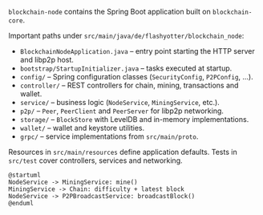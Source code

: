 `blockchain-node` contains the Spring Boot application built on `blockchain-core`.

Important paths under `src/main/java/de/flashyotter/blockchain_node`:
- `BlockchainNodeApplication.java` – entry point starting the HTTP server and libp2p host.
- `bootstrap/StartupInitializer.java` – tasks executed at startup.
- `config/` – Spring configuration classes (`SecurityConfig`, `P2PConfig`, ...).
- `controller/` – REST controllers for chain, mining, transactions and wallet.
- `service/` – business logic (`NodeService`, `MiningService`, etc.).
- `p2p/` – `Peer`, `PeerClient` and `PeerServer` for libp2p networking.
- `storage/` – `BlockStore` with LevelDB and in-memory implementations.
- `wallet/` – wallet and keystore utilities.
- `grpc/` – service implementations from `src/main/proto`.

Resources in `src/main/resources` define application defaults. Tests in
`src/test` cover controllers, services and networking.

```plantuml
@startuml
NodeService -> MiningService: mine()
MiningService -> Chain: difficulty + latest block
NodeService -> P2PBroadcastService: broadcastBlock()
@enduml
```
